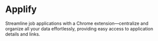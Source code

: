 # Applify
Streamline job applications with a Chrome extension—centralize and organize all your data effortlessly, providing easy access to application details and links. 

